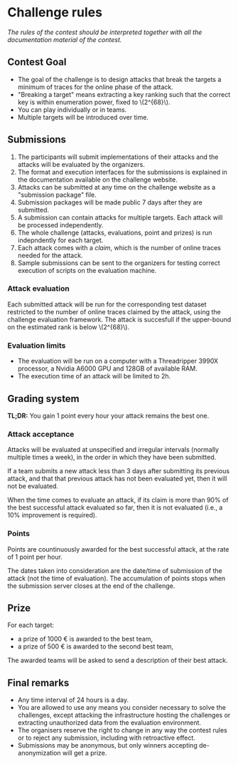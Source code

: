 # Challenge rules

*The rules of the contest should be interpreted together with all the
documentation material of the contest.*

## Contest Goal

- The goal of the challenge is to design attacks that break the targets a
  minimum of traces for the online phase of the attack.
- "Breaking a target" means extracting a key ranking such that the correct key
  is within enumeration power, fixed to \\(2^{68}\\).
- You can play individually or in teams.
- Multiple targets will be introduced over time.

## Submissions

1. The participants will submit implementations of their attacks and the attacks
   will be evaluated by the organizers.
2. The format and execution interfaces for the submissions is explained in the
   documentation available on the challenge website.
3. Attacks can be submitted at any time on the challenge website as a "submission package" file.
4. Submission packages will be made public 7 days after they are submitted.
5. A submission can contain attacks for multiple targets. Each attack will be processed independently.
6. The whole challenge (attacks, evaluations, point and prizes) is run indepndently for each target.
7. Each attack comes with a *claim*, which is the number of online traces needed for the attack.
8. Sample submissions can be sent to the organizers for testing correct execution of scripts on the evaluation machine.

### Attack evaluation

Each submitted attack will be run for the corresponding test dataset restricted
to the number of online traces claimed by the attack, using the challenge
evaluation framework.
The attack is succesfull if the upper-bound on the estimated rank is below
\\(2^{68}\\).

### Evaluation limits

- The evaluation will be run on a computer with a Threadripper 3990X processor, a Nvidia A6000 GPU and 128GB of available RAM.
- The execution time of an attack will be limited to 2h.

## Grading system

**TL;DR:** You gain 1 point every hour your attack remains the best one.

### Attack acceptance 


Attacks will be evaluated at unspecified and irregular intervals (normally
multiple times a week), in the order in which they have been submitted.

If a team submits a new attack less than 3 days after submitting its previous attack,
and that that previous attack has not been evaluated yet, then it will not be evaluated.

When the time comes to evaluate an attack, if its claim is more than 90% of the
best successful attack evaluated so far, then it is not evaluated (i.e., a 10% improvement is required).

### Points

Points are countinuously awarded for the best successful attack, at the rate of 1 point per hour.

The dates taken into consideration are the date/time of submission of the attack (not the time of evaluation).
The accumulation of points stops when the submission server closes at the end of the challenge.

## Prize

For each target:
- a prize of 1000 € is awarded to the best team,
- a prize of 500 € is awarded to the second best team,

The awarded teams will be asked to send a description of their best attack.

## Final remarks

- Any time interval of 24 hours is a day.
- You are allowed to use any means you consider necessary to solve the
  challenges, except attacking the infrastructure hosting the challenges or
  extracting unauthorized data from the evaluation environment.
- The organisers reserve the right to change in any way the contest rules or to
  reject any submission, including with retroactive effect.
- Submissions may be anonymous, but only winners accepting de-anonymization
  will get a prize.
